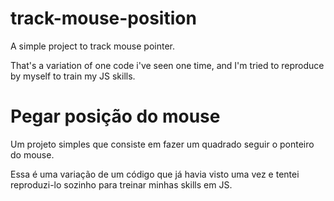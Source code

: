 # track-mouse-position
A simple project to track mouse pointer.

That's a variation of one code i've seen one time, and I'm tried to reproduce by myself to train my JS skills.

# Pegar posição do mouse
Um projeto simples que consiste em fazer um quadrado seguir o ponteiro do mouse.

Essa é uma variação de um código que já havia visto uma vez e tentei reproduzi-lo sozinho para treinar minhas skills em JS.
